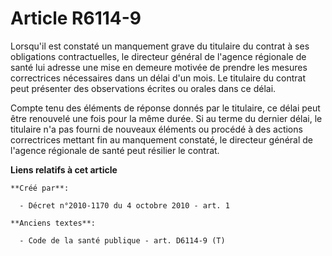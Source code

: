 # Article R6114-9

Lorsqu'il est constaté un manquement grave du titulaire du contrat à ses obligations contractuelles, le directeur général de
l'agence régionale de santé lui adresse une mise en demeure motivée de prendre les mesures correctrices nécessaires dans un
délai d'un mois. Le titulaire du contrat peut présenter des observations écrites ou orales dans ce délai. 

Compte tenu des éléments de réponse donnés par le titulaire, ce délai peut être renouvelé une fois pour la même durée. Si au
terme du dernier délai, le titulaire n'a pas fourni de nouveaux éléments ou procédé à des actions correctrices mettant fin au
manquement constaté, le directeur général de l'agence régionale de santé peut résilier le contrat.

**Liens relatifs à cet article**

	**Créé par**:

	  - Décret n°2010-1170 du 4 octobre 2010 - art. 1

	**Anciens textes**:

	  - Code de la santé publique - art. D6114-9 (T)
